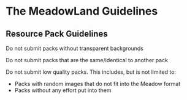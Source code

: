 # The MeadowLand Guidelines
## Resource Pack Guidelines
Do not submit packs without transparent backgrounds

Do not submit packs that are the same/identical to another pack

Do not submit low quality packs. This includes, but is not limited to:

- Packs with random images that do not fit into the Meadow format
- Packs without any effort put into them